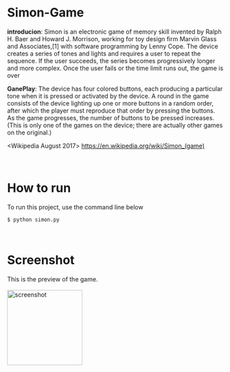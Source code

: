 # Simon-Game
<strong>introducion</strong>: Simon is an electronic game of memory skill invented by Ralph H. Baer and Howard J. Morrison, working for toy design firm Marvin Glass and Associates,[1] with software programming by Lenny Cope. 
The device creates a series of tones and lights and requires a user to repeat the sequence. 
If the user succeeds, the series becomes progressively longer and more complex. Once the user fails or the time limit runs out, the game is over

<strong>GanePlay</strong>: The device has four colored buttons, each producing a particular tone when it is pressed or activated by the device. A round in the game consists of the device lighting up one or more buttons in a random order, after which the player must reproduce that order by pressing the buttons. As the game progresses, the number of buttons to be pressed increases. 
(This is only one of the games on the device; there are actually other games on the original.)

<Wikipedia August 2017>
<https://en.wikipedia.org/wiki/Simon_(game)>
<br><br><br>

# How to run
To run this project, use the command line below
```
$ python simon.py
```
<br>

# Screenshot
This is the preview of the game.<br><br>
<img width="175" alt="screenshot" src="https://user-images.githubusercontent.com/69473375/133963004-2a41dd0c-e588-4d1c-b98f-56661a2d877e.PNG">



